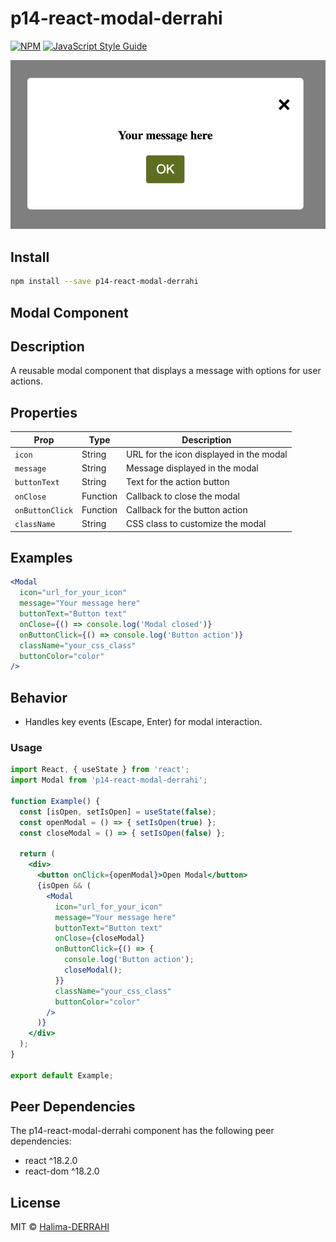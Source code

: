 # p14-react-modal-derrahi

[![NPM](https://img.shields.io/npm/v/p14-react-modal-derrahi.svg)](https://www.npmjs.com/package/p14-react-modal-derrahi) [![JavaScript Style Guide](https://img.shields.io/badge/code_style-standard-brightgreen.svg)](https://standardjs.com)

<p align="center">
  <img src="https://github.com/Halima-DERRAHI/p14-react-modal-derrahi/blob/main/exemple.png" alt="Modal Screenshot" />
</p>

## Install

```bash
npm install --save p14-react-modal-derrahi
```

## Modal Component
## Description
A reusable modal component that displays a message with options for user actions.

## Properties

| Prop              | Type        | Description                                 |
|-------------------|-------------|---------------------------------------------|
| `icon`            | String      | URL for the icon displayed in the modal     |
| `message`         | String      | Message displayed in the modal              |
| `buttonText`      | String      | Text for the action button                  |
| `onClose`         | Function    | Callback to close the modal                 |
| `onButtonClick`   | Function    | Callback for the button action              |
| `className`       | String      | CSS class to customize the modal            |

## Examples

```jsx
<Modal
  icon="url_for_your_icon"
  message="Your message here"
  buttonText="Button text"
  onClose={() => console.log('Modal closed')}
  onButtonClick={() => console.log('Button action')}
  className="your_css_class"
  buttonColor="color"
/>

```

## Behavior

- Handles key events (Escape, Enter) for modal interaction.

### Usage

```jsx
import React, { useState } from 'react';
import Modal from 'p14-react-modal-derrahi';

function Example() {
  const [isOpen, setIsOpen] = useState(false);
  const openModal = () => { setIsOpen(true) };
  const closeModal = () => { setIsOpen(false) };

  return (
    <div>
      <button onClick={openModal}>Open Modal</button>
      {isOpen && (
        <Modal
          icon="url_for_your_icon"
          message="Your message here"
          buttonText="Button text"
          onClose={closeModal}
          onButtonClick={() => {
            console.log('Button action');
            closeModal();
          }}
          className="your_css_class"
          buttonColor="color"
        />
      )}
    </div>
  );
}

export default Example;


```
## Peer Dependencies
The p14-react-modal-derrahi component has the following peer dependencies:

- react ^18.2.0
- react-dom ^18.2.0

## License

MIT © [Halima-DERRAHI](https://github.com/Halima-DERRAHI)
